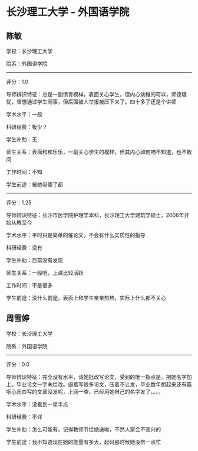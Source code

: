 # 长沙理工大学 - 外国语学院

## 陈敏

学校：长沙理工大学

院系：外国语学院

* * *

评分：1.0

导师辨识特征：总是一副愤青模样，表面关心学生，但内心幼稚的可以，师德堪忧，曾想通过学生闹事，但后面被人举报被压下来了。四十多了还是个讲师

学术水平：一般

科研经费：极少？

学生补助：无

师生关系：表面和和乐乐，一副关心学生的模样，但其内心如何咱不知道，也不敢问

工作时间：不知

学生前途：被她带傻了都

* * *

评分：1.25

导师辨识特征：长沙市医学院护理学本科，长沙理工大学建筑学硕士，2006年开始从教至今

学术水平：平时只是简单的催论文，不会有什么实质性的指导

科研经费：没有

学生补助：目前没有发现

师生关系：一般吧，上课比较活跃

工作时间：不是很多

学生前途：没什么前途，表面上和学生亲亲热热，实际上什么都不关心

## 周雪婷

学校：长沙理工大学

院系：外国语学院

* * *

评分：0.0

导师辨识特征：完全没有水平，请她批改写论文，受到的唯一指点是，把她名字加上。毕业论文一字未给改。逼着写很多论文，压着不让发，毕业数年想起来还有篇呕心沥血写的文章没发呢，上网一查，已经用她自己的名字发了。。。。

学术水平：没看到一星半点

科研经费：不详

学生补助：怎么可能有。记得教师节给她送呦，不然人家会不高兴的

学生前途：我不知道现在她的能量有多大，起码那时候她没帮一点忙